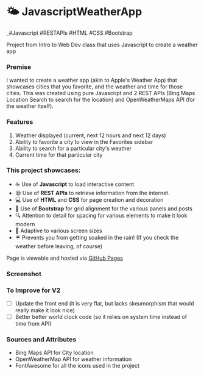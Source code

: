 # 🌤️ JavascriptWeatherApp

_\#Javascript \#RESTAPIs \#HTML \#CSS \#Bootstrap

Project from Intro to Web Dev class that uses Javascript to create a weather app

### Premise
I wanted to create a weather app (akin to Apple's Weather App) that showcases cities that you favorite, and the weather and time for those cities. This was created using pure Javascript and 2 REST APIs (Bing Maps Location Search to search for the location) and OpenWeatherMaps API (for the weather itself). 

### Features
1. Weather displayed (current, next 12 hours and next 12 days)
2. Ability to favorite a city to view in the Favorites sidebar
3. Ability to search for a particular city's weather
4. Current time for that particular city

### This project showcases: 
- ☕️ Use of **Javascript** to load interactive content
- 😪 Use of **REST APIs** to retrieve information from the internet. 
- 💻 Use of **HTML** and **CSS** for page creation and decoration
- 🎉 Use of **Bootstrap** for grid alignment for the various panels and posts
- 🔍 Attention to detail for spacing for various elements to make it look modern
- 📱 Adaptive to various screen sizes
- ☔️ Prevents you from getting soaked in the rain! \(If you check the weather before leaving, of course\)

Page is viewable and hosted via [GitHub Pages](https://leungwai.github.io/JavascriptWeatherApp)

### Screenshot 

### To Improve for V2
- [ ] Update the front end (it is very flat, but lacks skeumorphism that would really make it look nice)
- [ ] Better better world clock code (so it relies on system time instead of time from API)

### Sources and Attributes
- Bing Maps API for City location
- OpenWeatherMap API for weather information
- FontAwesome for all the icons used in the project
